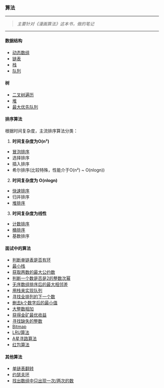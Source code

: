 ### 算法


---


>*主要针对《漫画算法》这本书，做的笔记*

---

#### 数据结构

- [动态数组](./MyArray.java)
- [链表](./MyLinkedList.java)
- [栈](./MyStack.java)
- [队列](./MyQueue.java)
#### 树

- [二叉树遍历](./MyBinaryTree.java)
- [堆](./MyHeap.java)
- [最大优先队列](./MyPriorityQueue.java)


#### 排序算法

根据时间复杂度，主流排序算法分类：

1. **时间复杂度为O(n²)**
 - [冒泡排序](./MyBubbleSort.java)
 - 选择排序
 - 插入排序
 - 希尔排序(比较特殊，性能介于O(n²) ~ O(nlogn))

2. **时间复杂度为 O(nlogn)**
 - [快速排序](./MyQuickSort.java)
 - 归并排序
 - [堆排序](./MyHeapSort.java)
 
3. **时间复杂度为线性**
 - [计数排序](./MyCountSort.java)
 - [桶排序](./MyBucketSort.java)
 - 基数排序


#### 面试中的算法

- [判断单链表是否有环](./InterviewIsCycle.java)
- [最小栈](./InterviewMinStack.java)
- [获取两数的最大公约数](./InterviewGetGreatestCommonDivisor.java)
- [判断一个数是否是2的整数次幂](./InterviewIsPowerOf2.java)
- [无序数组排序后的最大相邻差](./InterviewGetMaxSortedDistance.java)
- [用栈来实现队列](./InterviewQueue.java)
- [寻找全排列的下一个数](./InterviewFindNearestNumber.java)
- [删去k个数字后的最小值](./InterviewRemoveKDigits.java)
- [大整数相加](./InterviewBigNumberSum.java)
- [获得金矿最优收益](./InterviewGetBestGoldMining.java)
- [寻找缺失的整数](./InterviewFindLostNum.java)
- [Bitmap](./MyBitmap.java)
- [LRU算法](./MyLRUCache.java)
- [A星寻路算法](./MyAStarSearch.java)
- [红包算法](./MyDivideRedPackage.java)

#### 其他算法

- [单链表翻转](./NodeReverse.java)
- [约瑟夫环](./Josephus.java)
- [找出数组中只出现一次/两次的数](./FindOne.java)